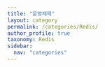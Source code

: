 ```yaml
---
title: "운영체제"
layout: category
permalink: /categories/Redis/
author_profile: true
taxonomy: Redis
sidebar:
  nav: "categories"
---
```

